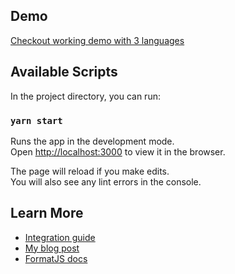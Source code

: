 ## Demo
[Checkout working demo with 3 languages](https://react-intl.simplelocalize.io)

## Available Scripts

In the project directory, you can run:

### `yarn start`

Runs the app in the development mode.<br />
Open [http://localhost:3000](http://localhost:3000) to view it in the browser.

The page will reload if you make edits.<br />
You will also see any lint errors in the console.

## Learn More

- [Integration guide](https://simplelocalize.io/docs/integrations/format-js/)
- [My blog post](https://simplelocalize.io/blog/posts/formatjs-reactjs-internationalization/)
- [FormatJS docs](https://formatjs.io/docs)
